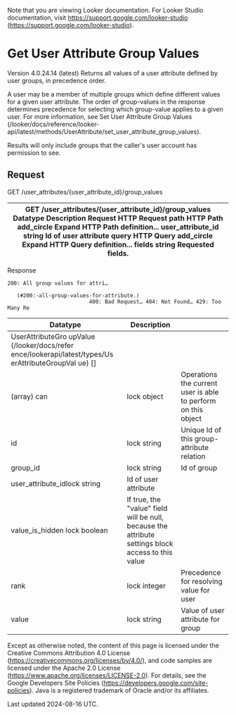 Note that you are viewing Looker documentation. For Looker Studio documentation, visit https://support.google.com/looker-studio (https://support.google.com/looker-studio).

# Get User Attribute Group Values

Version 4.0.24.14 (latest)
Returns all values of a user attribute defined by user groups, in precedence order.

A user may be a member of multiple groups which define different values for a given user attribute. The order of group-values in the response determines precedence for selecting which group-value applies to a given user. For more information, see Set User Attribute Group Values
 (/looker/docs/reference/looker-api/latest/methods/UserAttribute/set_user_attribute_group_values).

Results will only include groups that the caller's user account has permission to see.

## Request

GET /user_attributes/{user_attribute_id}/group_values

| GET /user_attributes/{user_attribute_id}/group_values Datatype Description Request HTTP Request path HTTP Path add_circle Expand HTTP Path definition... user_attribute_id string Id of user attribute query HTTP Query add_circle Expand HTTP Query definition... fields string Requested fields.   |
|------------------------------------------------------------------------------------------------------------------------------------------------------------------------------------------------------------------------------------------------------------------------------------------------------|

Response

```
200: All group values for attri…
                           
   (#200:-all-group-values-for-attribute.)
                          400: Bad Request… 404: Not Found… 429: Too Many Re

```

| Datatype                     | Description                                                                                        |                                                               |
|------------------------------|----------------------------------------------------------------------------------------------------|---------------------------------------------------------------|
| UserAttributeGro upValue  (/looker/docs/refer ence/lookerapi/latest/types/Us erAttributeGroupVal ue) []                              |                                                                                                    |                                                               |
| (array) can                  | lock object                                                                                        | Operations the current user is able to perform on this object |
| id                           | lock string                                                                                        | Unique Id of this group-attribute relation                    |
| group_id                     | lock string                                                                                        | Id of group                                                   |
| user_attribute_idlock string | Id of user attribute                                                                               |                                                               |
| value_is_hidden lock boolean | If true, the "value" field will be null, because the attribute settings block access to this value |                                                               |
| rank                         | lock integer                                                                                       | Precedence for resolving value for user                       |
| value                        | lock string                                                                                        | Value of user attribute for group                             |

Except as otherwise noted, the content of this page is licensed under the Creative Commons Attribution 4.0 License
 (https://creativecommons.org/licenses/by/4.0/), and code samples are licensed under the Apache 2.0 License
 (https://www.apache.org/licenses/LICENSE-2.0). For details, see the Google Developers Site Policies
 (https://developers.google.com/site-policies). Java is a registered trademark of Oracle and/or its affiliates.

Last updated 2024-08-16 UTC.